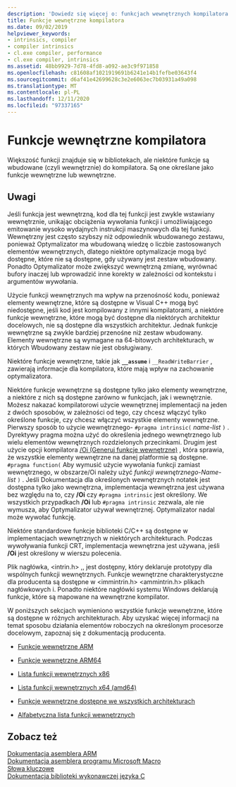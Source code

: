 ```yaml
---
description: 'Dowiedz się więcej o: funkcjach wewnętrznych kompilatora'
title: Funkcje wewnętrzne kompilatora
ms.date: 09/02/2019
helpviewer_keywords:
- intrinsics, compiler
- compiler intrinsics
- cl.exe compiler, performance
- cl.exe compiler, intrinsics
ms.assetid: 48bb9929-7d78-4fd8-a092-ae3c9f971858
ms.openlocfilehash: c81608af1021919691b6241e14b1fefbe03643f4
ms.sourcegitcommit: d6af41e42699628c3e2e6063ec7b03931a49a098
ms.translationtype: MT
ms.contentlocale: pl-PL
ms.lasthandoff: 12/11/2020
ms.locfileid: "97337165"
---
```

# <a name="compiler-intrinsics"></a>Funkcje wewnętrzne kompilatora

Większość funkcji znajduje się w bibliotekach, ale niektóre funkcje są wbudowane (czyli wewnętrznie) do kompilatora. Są one określane jako funkcje wewnętrzne lub wewnętrzne.

## <a name="remarks"></a>Uwagi

Jeśli funkcja jest wewnętrzną, kod dla tej funkcji jest zwykle wstawiany wewnętrznie, unikając obciążenia wywołania funkcji i umożliwiającego emitowanie wysoko wydajnych instrukcji maszynowych dla tej funkcji. Wewnętrzny jest często szybszy niż odpowiednik wbudowanego zestawu, ponieważ Optymalizator ma wbudowaną wiedzę o liczbie zastosowanych elementów wewnętrznych, dlatego niektóre optymalizacje mogą być dostępne, które nie są dostępne, gdy używany jest zestaw wbudowany. Ponadto Optymalizator może zwiększyć wewnętrzną zmianę, wyrównać bufory inaczej lub wprowadzić inne korekty w zależności od kontekstu i argumentów wywołania.

Użycie funkcji wewnętrznych ma wpływ na przenośność kodu, ponieważ elementy wewnętrzne, które są dostępne w Visual C++ mogą być niedostępne, jeśli kod jest kompilowany z innymi kompilatorami, a niektóre funkcje wewnętrzne, które mogą być dostępne dla niektórych architektur docelowych, nie są dostępne dla wszystkich architektur. Jednak funkcje wewnętrzne są zwykle bardziej przenośne niż zestaw wbudowany. Elementy wewnętrzne są wymagane na 64-bitowych architekturach, w których Wbudowany zestaw nie jest obsługiwany.

Niektóre funkcje wewnętrzne, takie jak **`__assume`** i `__ReadWriteBarrier` , zawierają informacje dla kompilatora, które mają wpływ na zachowanie optymalizatora.

Niektóre funkcje wewnętrzne są dostępne tylko jako elementy wewnętrzne, a niektóre z nich są dostępne zarówno w funkcjach, jak i wewnętrznie. Możesz nakazać kompilatorowi użycie wewnętrznej implementacji na jeden z dwóch sposobów, w zależności od tego, czy chcesz włączyć tylko określone funkcje, czy chcesz włączyć wszystkie elementy wewnętrzne. Pierwszy sposób to użycie wewnętrznego- `#pragma intrinsic(` *name-list* `)` . Dyrektywy pragma można użyć do określenia jednego wewnętrznego lub wielu elementów wewnętrznych rozdzielonych przecinkami. Drugim jest użycie opcji kompilatora [/Oi (Generuj funkcje wewnętrzne)](../build/reference/oi-generate-intrinsic-functions.md) , która sprawia, że wszystkie elementy wewnętrzne na danej platformie są dostępne.  `#pragma function(` Aby wymusić użycie wywołania funkcji zamiast wewnętrznego, w obszarze/Oi należy użyć *funkcji wewnętrznego-Name-list* `)` . Jeśli Dokumentacja dla określonych wewnętrznych notatek jest dostępna tylko jako wewnętrzna, implementacja wewnętrzna jest używana bez względu na to, czy **/Oi** czy `#pragma intrinsic` jest określony. We wszystkich przypadkach **/Oi** lub `#pragma intrinsic` zezwala, ale nie wymusza, aby Optymalizator używał wewnętrznej. Optymalizator nadal może wywołać funkcję.

Niektóre standardowe funkcje biblioteki C/C++ są dostępne w implementacjach wewnętrznych w niektórych architekturach. Podczas wywoływania funkcji CRT, implementacja wewnętrzna jest używana, jeśli **/Oi** jest określony w wierszu polecenia.

Plik nagłówka, \<intrin.h> ,, jest dostępny, który deklaruje prototypy dla wspólnych funkcji wewnętrznych. Funkcje wewnętrzne charakterystyczne dla producenta są dostępne w \<immintrin.h> \<ammintrin.h> plikach nagłówkowych i. Ponadto niektóre nagłówki systemu Windows deklarują funkcje, które są mapowane na wewnętrzne kompilator.

W poniższych sekcjach wymieniono wszystkie funkcje wewnętrzne, które są dostępne w różnych architekturach. Aby uzyskać więcej informacji na temat sposobu działania elementów roboczych na określonym procesorze docelowym, zapoznaj się z dokumentacją producenta.

- [Funkcje wewnętrzne ARM](../intrinsics/arm-intrinsics.md)

- [Funkcje wewnętrzne ARM64](../intrinsics/arm64-intrinsics.md)

- [Lista funkcji wewnętrznych x86](../intrinsics/x86-intrinsics-list.md)

- [Lista funkcji wewnętrznych x64 (amd64)](../intrinsics/x64-amd64-intrinsics-list.md)

- [Funkcje wewnętrzne dostępne we wszystkich architekturach](../intrinsics/intrinsics-available-on-all-architectures.md)

- [Alfabetyczna lista funkcji wewnętrznych](../intrinsics/alphabetical-listing-of-intrinsic-functions.md)

## <a name="see-also"></a>Zobacz też

[Dokumentacja asemblera ARM](../assembler/arm/arm-assembler-reference.md)<br/>
[Dokumentacja asemblera programu Microsoft Macro](../assembler/masm/microsoft-macro-assembler-reference.md)<br/>
[Słowa kluczowe](../cpp/keywords-cpp.md)<br/>
[Dokumentacja biblioteki wykonawczej języka C](../c-runtime-library/c-run-time-library-reference.md)
